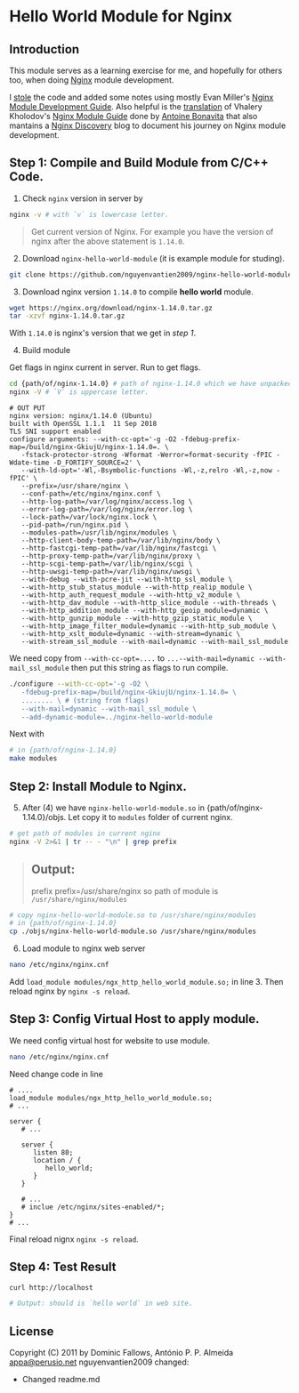 # Hello World Module for Nginx

## Introduction

This module serves as a learning exercise for me, and hopefully for
others too, when doing [Nginx](http://nginx.org) module development. 

I [stole](http://dominicfallows.com/2011/02/20/hello-world-nginx-module-3/)
the code and added some notes using mostly Evan Miller's
[Nginx Module Development Guide](http://www.evanmiller.org/nginx-modules-guide.html). Also
helpful is the
[translation](http://antoine.bonavita.free.fr/nginx_mod_dev_en.html)
of Vhalery Kholodov's
[Nginx Module Guide](http://www.grid.net.ru/nginx/nginx-modules.html)
done by [Antoine Bonavita](http://antoine.bonavita.free.fr/) that also
mantains a [Nginx Discovery](http://www.nginx-discovery.com/) blog to
document his journey on Nginx module development.

## Step 1: Compile and Build Module from C/C++ Code.

1. Check `nginx` version in server by 
```sh
nginx -v # with `v` is lowercase letter.
```
> Get current version of Nginx. For example you have the version of nginx after the above statement is `1.14.0`.

2. Download `nginx-hello-world-module` (it is example module for studing).

```sh
git clone https://github.com/nguyenvantien2009/nginx-hello-world-module.git
```

3. Download nginx version `1.14.0` to compile __hello world__ module.

```sh
wget https://nginx.org/download/nginx-1.14.0.tar.gz
tar -xzvf nginx-1.14.0.tar.gz
```

With `1.14.0` is nginx's version that we get in _step 1_.

4. Build module

Get flags in nginx current in server. Run to get flags.

```sh
cd {path/of/nginx-1.14.0} # path of nginx-1.14.0 which we have unpacked
nginx -V # `V` is uppercase letter.
```

```
# OUT PUT
nginx version: nginx/1.14.0 (Ubuntu)
built with OpenSSL 1.1.1  11 Sep 2018
TLS SNI support enabled
configure arguments: --with-cc-opt='-g -O2 -fdebug-prefix-map=/build/nginx-GkiujU/nginx-1.14.0=. \
   -fstack-protector-strong -Wformat -Werror=format-security -fPIC -Wdate-time -D_FORTIFY_SOURCE=2' \ 
   --with-ld-opt='-Wl,-Bsymbolic-functions -Wl,-z,relro -Wl,-z,now -fPIC' \
   --prefix=/usr/share/nginx \
   --conf-path=/etc/nginx/nginx.conf \
   --http-log-path=/var/log/nginx/access.log \
   --error-log-path=/var/log/nginx/error.log \
   --lock-path=/var/lock/nginx.lock \
   --pid-path=/run/nginx.pid \
   --modules-path=/usr/lib/nginx/modules \
   --http-client-body-temp-path=/var/lib/nginx/body \
   --http-fastcgi-temp-path=/var/lib/nginx/fastcgi \
   --http-proxy-temp-path=/var/lib/nginx/proxy \
   --http-scgi-temp-path=/var/lib/nginx/scgi \
   --http-uwsgi-temp-path=/var/lib/nginx/uwsgi \
   --with-debug --with-pcre-jit --with-http_ssl_module \
   --with-http_stub_status_module --with-http_realip_module \
   --with-http_auth_request_module --with-http_v2_module \
   --with-http_dav_module --with-http_slice_module --with-threads \
   --with-http_addition_module --with-http_geoip_module=dynamic \
   --with-http_gunzip_module --with-http_gzip_static_module \
   --with-http_image_filter_module=dynamic --with-http_sub_module \
   --with-http_xslt_module=dynamic --with-stream=dynamic \
   --with-stream_ssl_module --with-mail=dynamic --with-mail_ssl_module
```

We need copy from `--with-cc-opt=....`  to `...--with-mail=dynamic --with-mail_ssl_module` then put this string as flags to run compile.

```sh
./configure --with-cc-opt='-g -O2 \
   -fdebug-prefix-map=/build/nginx-GkiujU/nginx-1.14.0= \
   ........ \ # (string from flags)
   --with-mail=dynamic --with-mail_ssl_module \
   --add-dynamic-module=../nginx-hello-world-module
```

Next with 

```sh
# in {path/of/nginx-1.14.0}
make modules
```

## Step 2: Install Module to Nginx.

5. After (4) we have `nginx-hello-world-module.so` in {path/of/nginx-1.14.0}/objs. Let copy it to `modules` folder of current nginx.

```sh
# get path of modules in current nginx
nginx -V 2>&1 | tr -- - "\n" | grep prefix
```

> ## Output: 
> prefix
> prefix=/usr/share/nginx
> so path of module is `/usr/share/nginx/modules`

```sh
# copy nginx-hello-world-module.so to /usr/share/nginx/modules
# in {path/of/nginx-1.14.0} 
cp ./objs/nginx-hello-world-module.so /usr/share/nginx/modules
```

6. Load module to nginx web server

```sh
nano /etc/nginx/nginx.cnf 
```

Add `load_module modules/ngx_http_hello_world_module.so;` in line 3. Then reload nginx by `nginx -s reload`.

## Step 3: Config Virtual Host to apply module.

We need config virtual host for website to use module.

```sh
nano /etc/nginx/nginx.cnf
```

Need change code in line 

```
# ....
load_module modules/ngx_http_hello_world_module.so;
# ...

server {
   # ...
   
   server {
      listen 80;
      location / {
         hello_world;
      }
   }
   
   # ...
   # inclue /etc/nginx/sites-enabled/*;
}
# ...
```

Final reload nignx `nginx -s reload`.

## Step 4: Test Result

```sh
curl http://localhost

# Output: should is `hello world` in web site.
```

## License

Copyright (C) 2011 by Dominic Fallows, António P. P. Almeida <appa@perusio.net>
nguyenvantien2009 changed:
- Changed readme.md
